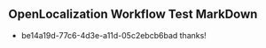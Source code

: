 ## OpenLocalization Workflow Test MarkDown
* be14a19d-77c6-4d3e-a11d-05c2ebcb6bad thanks!

<!--HONumber=Sep16_HO1-->


